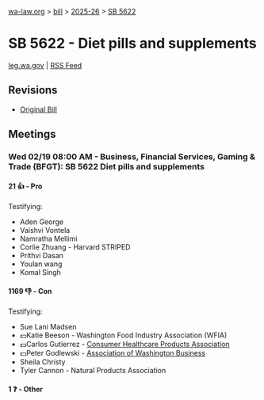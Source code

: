 [wa-law.org](/) > [bill](/bill/) > [2025-26](/bill/2025-26/) > [SB 5622](/bill/2025-26/sb/5622/)

# SB 5622 - Diet pills and supplements
[leg.wa.gov](https://app.leg.wa.gov/billsummary?BillNumber=5622&Year=2025&Initiative=false) | [RSS Feed](./rss.xml)

## Revisions
* [Original Bill](1/)

## Meetings
### Wed 02/19 08:00 AM - Business, Financial Services, Gaming & Trade (BFGT): SB 5622 Diet pills and supplements
#### 21 👍 - Pro
Testifying:
* Aden George
* Vaishvi Vontela
* Namratha Mellimi
* Corlie Zhuang - Harvard STRIPED
* Prithvi Dasan
* Youlan wang
* Komal Singh

#### 1169 👎 - Con
Testifying:
* Sue Lani Madsen
* 💵Katie Beeson - Washington Food Industry Association (WFIA)
* 💵Carlos Gutierrez - [Consumer Healthcare Products Association](/org/consumer_healthcare_products_association/)
* 💵Peter Godlewski - [Association of Washington Business](/org/association_of_washington_business/)
* Sheila Christy
* Tyler Cannon - Natural Products Association

#### 1 ❓ - Other
